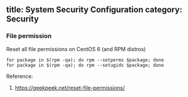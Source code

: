 title: System Security Configuration
category: Security
---

### File permission

Reset all file permissions on CentOS 6 (and RPM distros)

```
for package in $(rpm -qa); do rpm --setperms $package; done
for package in $(rpm -qa); do rpm --setugids $package; done
```

Reference:

1. <https://geekpeek.net/reset-file-permissions/>
